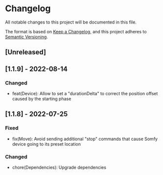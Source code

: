 # Changelog

All notable changes to this project will be documented in this file.

The format is based on [Keep a Changelog](https://keepachangelog.com/en/1.0.0/),
and this project adheres to [Semantic Versioning](https://semver.org/spec/v2.0.0.html).

## [Unreleased]

## [1.1.9] - 2022-08-14

### Changed

- feat(Device): Allow to set a "durationDelta" to correct the position offset caused by the starting phase

## [1.1.8] - 2022-07-25

### Fixed

- fix(Move): Avoid sending additional "stop" commands that cause Somfy device going to its preset location

### Changed

- chore(Dependencies): Upgrade dependencies
